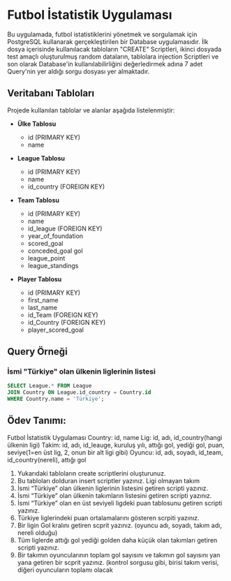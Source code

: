 # Futbol İstatistik Uygulaması

Bu uygulamada, futbol istatistiklerini yönetmek ve sorgulamak için PostgreSQL kullanarak gerçekleştirilen bir Database uygulamasıdır. İlk dosya içerisinde kullanılacak tabloların "CREATE" Scriptleri, ikinci dosyada test amaçlı oluşturulmuş random dataların, tablolara injection Scriptleri ve son olarak Database'in kullanılabilirliğini değerledirmek adına 7 adet Query'nin yer aldığı sorgu dosyası yer almaktadır.

## Veritabanı Tabloları

Projede kullanılan tablolar ve alanlar aşağıda listelenmiştir:

- **Ülke Tablosu**
    - id (PRIMARY KEY)
    - name

- **League Tablosu**
    - id (PRIMARY KEY)
    - name
    - id_country (FOREIGN KEY)

- **Team Tablosu**
    - id (PRIMARY KEY)
    - name
    - id_league (FOREIGN KEY)
    - year_of_foundation
    - scored_goal
    - conceded_goal gol
    - league_point
    - league_standings

- **Player Tablosu**
    - id (PRIMARY KEY)
    - first_name
    - last_name
    - id_Team (FOREIGN KEY)
    - id_Country (FOREIGN KEY)
    - player_scored_goal

## Query Örneği

### İsmi "Türkiye" olan ülkenin liglerinin listesi

```sql
SELECT League.* FROM League 
JOIN Country ON League.id_country = Country.id
WHERE Country.name = 'Türkiye';
```

## Ödev Tanımı:
Futbol İstatistik Uygulaması
Country: id, name
Lig: id, adı, id_country(hangi ülkenin ligi)
Takim: id, adı, id_leauge, kuruluş yılı, attığı gol, yediği gol, puan, seviye(1=en üst lig, 2, onun bir
alt ligi gibi)
Oyuncu: id, adı, soyadı, id_team, id_country(nereli), attığı gol
1. Yukarıdaki tabloların create scriptlerini oluşturunuz.
2. Bu tabloları dolduran insert scriptler yazınız. Ligi olmayan takım
3. İsmi “Türkiye” olan ülkenin liglerinin listesini getiren scripti yazınız.
4. İsmi “Türkiye” olan ülkenin takımların listesini getiren scripti yazınız.
5. İsmi “Türkiye” olan en üst seviyeli ligdeki puan tablosunu getiren scripti yazınız.
6. Türkiye liglerindeki puan ortalamalarını gösteren scrpiti yazınız.
7. Bir ligin Gol kralını getiren scprit yazınız. (oyuncu adı, soyadı, takım adı, nereli olduğu)
8. Tüm liglerde attığı gol yediği golden daha küçük olan takımları getiren scripti yazınız.
9. Bir takımın oyuncularının toplam gol sayısını ve takımın gol sayısını yan yana getiren bir
   scprit yazınız. (kontrol sorgusu gibi, birisi takım verisi, diğeri oyuncuların toplamı olacak
